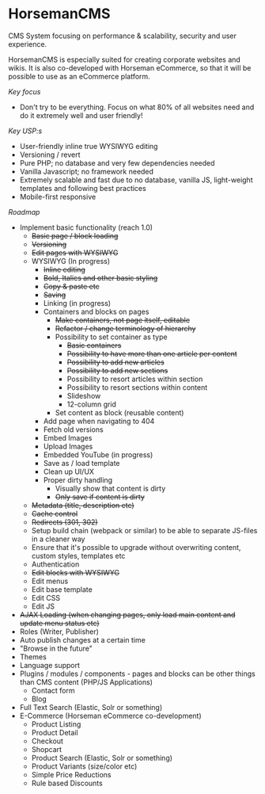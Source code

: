 # HorsemanCMS
CMS System focusing on performance & scalability, security and user experience.

HorsemanCMS is especially suited for creating corporate websites and wikis. It is also co-developed with Horseman eCommerce, so that it will be possible to use as an eCommerce platform.

*Key focus*
* Don't try to be everything. Focus on what 80% of all websites need and do it extremely well and user friendly!

*Key USP:s*
* User-friendly inline true WYSIWYG editing
* Versioning / revert
* Pure PHP; no database and very few dependencies needed
* Vanilla Javascript; no framework needed
* Extremely scalable and fast due to no database, vanilla JS, light-weight templates and following best practices
* Mobile-first responsive

*Roadmap*
* Implement basic functionality (reach 1.0)
  * ~~Basic page / block loading~~
  * ~~Versioning~~
  * ~~Edit pages with WYSIWYG~~
  * WYSIWYG (In progress)
    * ~~Inline editing~~
    * ~~Bold, Italics and other basic styling~~
    * ~~Copy & paste etc~~
    * ~~Saving~~
    * Linking (in progress)
    * Containers and blocks on pages
      * ~~Make containers, not page itself, editable~~
      * ~~Refactor / change terminology of hierarchy~~
      * Possibility to set container as type
        * ~~Basic containers~~
        * ~~Possibility to have more than one article per content~~
        * ~~Possibility to add new articles~~
        * ~~Possibility to add new sections~~
        * Possibility to resort articles within section
        * Possibility to resort sections within content
        * Slideshow
        * 12-column grid    
      * Set content as block (reusable content)
    * Add page when navigating to 404
    * Fetch old versions
    * Embed Images
    * Upload Images
    * Embedded YouTube (in progress)
    * Save as / load template
    * Clean up UI/UX
    * Proper dirty handling
      * Visually show that content is dirty
      * ~~Only save if content is dirty~~
  * ~~Metadata (title, description etc)~~
  * ~~Cache control~~
  * ~~Redirects (301, 302)~~
  * Setup build chain (webpack or similar) to be able to separate JS-files in a cleaner way
  * Ensure that it's possible to upgrade without overwriting content, custom styles, templates etc
  * Authentication
  * ~~Edit blocks with WYSIWYG~~
  * Edit menus
  * Edit base template
  * Edit CSS
  * Edit JS
* ~~AJAX Loading (when changing pages, only load main content and update menu status etc)~~
* Roles (Writer, Publisher)
* Auto publish changes at a certain time
* "Browse in the future"
* Themes
* Language support
* Plugins / modules / components - pages and blocks can be other things than CMS content (PHP/JS Applications)
  * Contact form
  * Blog
* Full Text Search (Elastic, Solr or something)
* E-Commerce (Horseman eCommerce co-development)
  * Product Listing
  * Product Detail
  * Checkout
  * Shopcart
  * Product Search (Elastic, Solr or something)
  * Product Variants (size/color etc)
  * Simple Price Reductions
  * Rule based Discounts
